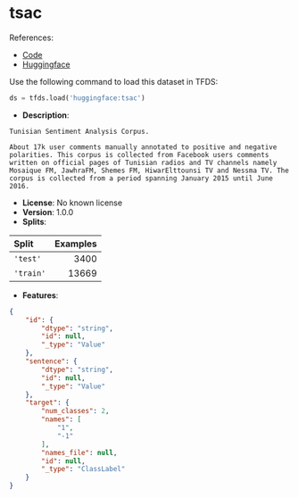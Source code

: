 # tsac

References:

*   [Code](https://github.com/huggingface/datasets/blob/master/datasets/tsac)
*   [Huggingface](https://huggingface.co/datasets/tsac)



Use the following command to load this dataset in TFDS:

```python
ds = tfds.load('huggingface:tsac')
```

*   **Description**:

```
Tunisian Sentiment Analysis Corpus.

About 17k user comments manually annotated to positive and negative polarities. This corpus is collected from Facebook users comments written on official pages of Tunisian radios and TV channels namely Mosaique FM, JawhraFM, Shemes FM, HiwarElttounsi TV and Nessma TV. The corpus is collected from a period spanning January 2015 until June 2016.
```

*   **License**: No known license
*   **Version**: 1.0.0
*   **Splits**:

Split  | Examples
:----- | -------:
`'test'` | 3400
`'train'` | 13669

*   **Features**:

```json
{
    "id": {
        "dtype": "string",
        "id": null,
        "_type": "Value"
    },
    "sentence": {
        "dtype": "string",
        "id": null,
        "_type": "Value"
    },
    "target": {
        "num_classes": 2,
        "names": [
            "1",
            "-1"
        ],
        "names_file": null,
        "id": null,
        "_type": "ClassLabel"
    }
}
```


